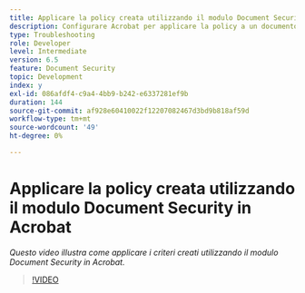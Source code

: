 ```yaml
---
title: Applicare la policy creata utilizzando il modulo Document Security in Acrobat
description: Configurare Acrobat per applicare la policy a un documento utilizzando Document Security
type: Troubleshooting
role: Developer
level: Intermediate
version: 6.5
feature: Document Security
topic: Development
index: y
exl-id: 086afdf4-c9a4-4bb9-b242-e6337281ef9b
duration: 144
source-git-commit: af928e60410022f12207082467d3bd9b818af59d
workflow-type: tm+mt
source-wordcount: '49'
ht-degree: 0%

---
```


# Applicare la policy creata utilizzando il modulo Document Security in Acrobat

*Questo video illustra come applicare i criteri creati utilizzando il modulo Document Security in Acrobat.*

>[!VIDEO](https://video.tv.adobe.com/v/335486?quality=12&learn=on)
